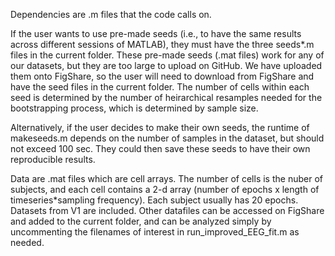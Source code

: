 Dependencies are .m files that the code calls on.

If the user wants to use pre-made seeds (i.e., to have the same results across different sessions of MATLAB), they must have the three seeds*.m files in the current folder. These pre-made seeds (.mat files) work for any of our datasets, but they are too large to upload on GitHub. We have uploaded them onto FigShare, so the user will need to download from FigShare and have the seed files in the current folder. The number of cells within each seed is determined by the number of heirarchical resamples needed for the bootstrapping process, which is determined by sample size. 

Alternatively, if the user decides to make their own seeds, the runtime of makeseeds.m depends on the number of samples in the dataset, but should not exceed 100 sec. They could then save these seeds to have their own reproducible results.

Data are .mat files which are cell arrays. The number of cells is the nuber of subjects, and each cell contains a 2-d array (number of epochs x length of timeseries*sampling frequency). Each subject usually has 20 epochs. Datasets from V1 are included. Other datafiles can be accessed on FigShare and added to the current folder, and can be analyzed simply by uncommenting the filenames of interest in run_improved_EEG_fit.m as needed.

